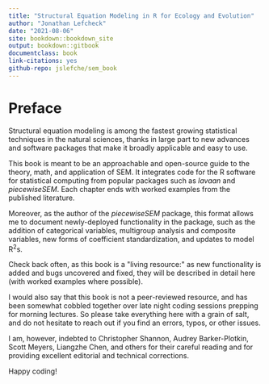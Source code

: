 ```yaml
--- 
title: "Structural Equation Modeling in R for Ecology and Evolution"
author: "Jonathan Lefcheck"
date: "2021-08-06"
site: bookdown::bookdown_site
output: bookdown::gitbook
documentclass: book
link-citations: yes
github-repo: jslefche/sem_book
---
```


# Preface
Structural equation modeling is among the fastest growing statistical techniques in the natural sciences, thanks in large part to new advances and software packages that make it broadly applicable and easy to use.

This book is meant to be an approachable and open-source guide to the theory, math, and application of SEM. It integrates code for the R software for statistical computing from popular packages such as *lavaan* and *piecewiseSEM*. Each chapter ends with worked examples from the published literature.

Moreover, as the author of the *piecewiseSEM* package, this format allows me to document newly-deployed functionality in the package, such as the addition of categorical variables, multigroup analysis and composite variables, new forms of coefficient standardization, and updates to model R<sup>2</sup>s.

Check back often, as this book is a "living resource:" as new functionality is added and bugs uncovered and fixed, they will be described in detail here (with worked examples where possible).

I would also say that this book is not a peer-reviewed resource, and has been somewhat cobbled together over late night coding sessions prepping for morning lectures. So please take everything here with a grain of salt, and do not hesitate to reach out if you find an errors, typos, or other issues.

I am, however, indebted to Christopher Shannon, Audrey Barker-Plotkin, Scott Meyers, Liangzhe Chen, and others for their careful reading and for providing excellent editorial and technical corrections.

Happy coding!
